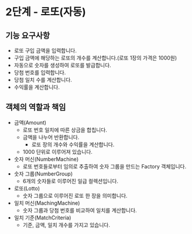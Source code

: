 # 2단계 - 로또(자동)
## 기능 요구사항
- 로또 구입 금액을 입력합니다.
- 구입 금액에 해당하는 로또의 개수를 계산합니다.(로또 1장의 가격은 1000원)
- 자동으로 숫자를 생성하여 로또를 발급합니다.
- 당첨 번호를 입력합니다.
- 당첨 일치 수를 계산합니다.
- 수익률을 계산합니다.

## 객체의 역할과 책임
- 금액(Amount)
    - 로또 번호 일치에 따른 상금을 합칩니다.
    - 금액을 나누어 반환합니다.
        - 로또 장의 개수와 수익률을 계산합니다.
    - 1000 단위로 이루어져 있습니다.
- 숫자 머신(NumberMachine)
    - 로또 번호들로부터 임의로 추출하여 숫자 그룹을 만드는 Factory 객체입니다.
- 숫자 그룹(NumberGroup)
    - 6개의 숫자들로 이루어진 일급 컬렉션입니다.
- 로또(Lotto)
    - 숫자 그룹으로 이루어진 로또 한 장을 의미합니다.
- 일치 머신(MachingMachine)
    - 숫자 그룹과 당첨 번호를 비교하여 일치를 계산합니다.
- 일치 기준(MatchCriteria)
    - 기준, 금액, 일치 개수를 가지고 있습니다.
